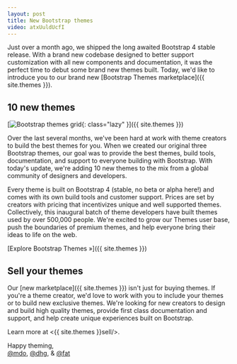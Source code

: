 ```yaml
---
layout: post
title: New Bootstrap themes
video: atxUuldUcfI
---
```


Just over a month ago, we shipped the long awaited Bootstrap 4 stable release. With a brand new codebase designed to better support customization with all new components and documentation, it was the perfect time to debut some brand new themes built. Today, we'd like to introduce you to our brand new [Bootstrap Themes marketplace]({{ site.themes }}).

## 10 new themes

[![Bootstrap themes grid](/assets/img/2018/02/themes-grid.png){: class="lazy" }]({{ site.themes }})

Over the last several months, we've been hard at work with theme creators to build the best themes for you. When we created our original three Bootstrap themes, our goal was to provide the best themes, build tools, documentation, and support to everyone building with Bootstrap. With today's update, we're adding 10 new themes to the mix from a global community of designers and developers.

Every theme is built on Bootstrap 4 (stable, no beta or alpha here!) and comes with its own build tools and customer support. Prices are set by creators with pricing that incentivizes unique and well supported themes. Collectively, this inaugural batch of theme developers have built themes used by over 500,000 people. We're excited to grow our Themes user base, push the boundaries of premium themes, and help everyone bring their ideas to life on the web.

[Explore Bootstrap Themes &raquo;]({{ site.themes }})

## Sell your themes

Our [new marketplace]({{ site.themes }}) isn't just for buying themes. If you're a theme creator, we'd love to work with you to include your themes or to build new exclusive themes. We're looking for new creators to design and build high quality themes, provide first class documentation and support, and help create unique experiences built on Bootstrap.

Learn more at <{{ site.themes }}sell/>.

Happy theming,<br>
[@mdo](https://twitter.com/mdo), [@dhg](https://twitter.com/dhg), & [@fat](https://twitter.com/fat)
